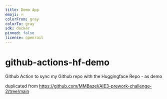 ```yaml
---
title: Demo App
emoji: 🔥
colorFrom: gray
colorTo: gray
sdk: docker
pinned: false
license: openrail
---
```


# github-actions-hf-demo
Github Action to sync my Github repo with the Huggingface Repo - as demo

duplicated from https://github.com/MMBazel/AIE3-prework-challenge-2/tree/main